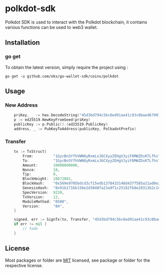 # polkdot-sdk
Polkdot SDK is used to interact with the Polkdot blockchain, it contains various functions can be used to web3 wallet.

## Installation

### go get

To obtain the latest version, simply require the project using :

```shell
go get -u github.com/okx/go-wallet-sdk/coins/polkdot
```

## Usage
### New Address
```go
	priKey, _ := hex.DecodeString("45d3bd794c5bc6ed91ae41c93c0baed679935703dfac72c48d27f8321b8d3a40")
	p := ed25519.NewKeyFromSeed(priKey)
	publicKey := p.Public().(ed25519.PublicKey)
	address, _ := PubKeyToAddress(publicKey, PolkadotPrefix)
```

###  Transfer
```go
	tx := TxStruct{
		From:         "1GycBnSYfhVWN8yRxmLxJ6CXyyZEHgVJyiF8MWZDsKTLfhs",
		To:           "1GycBnSYfhVWN8yRxmLxJ6CXyyZEHgVJyiF8MWZDsKTLfhs",
		Amount:       10000000000,
		Nonce:        18,
		Tip:          0,
		BlockHeight:  10672081,
		BlockHash:    "0x569e9705bdcd3cf15edb1378433148d437f585a21ad0e2691f0d8c0083021580",
		GenesisHash:  "0x91b171bb158e2d3848fa23a9f1c25182fb8e20313b2c1eb49219da7a70ce90c3",
		SpecVersion:  9220,
		TxVersion:    12,
		ModuleMethod: "0500",
		Version:      "84",
	}

	signed, err := SignTx(tx, Transfer, "45d3bd794c5bc6ed91ae41c93c0baed679935703dfac72c48d27f8321b8d3a40")
	if err != nil {
		// todo
	}
```

## License
Most packages or folder are [MIT](<https://github.com/okx/go-wallet-sdk/blob/main/coins/polkdot/LICENSE>) licensed, see package or folder for the respective license.
